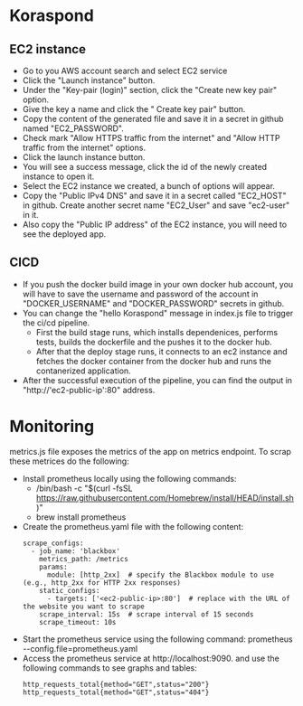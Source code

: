 # Koraspond
## EC2 instance
- Go to you AWS account search and select EC2 service
- Click the "Launch instance" button.
- Under the "Key-pair (login)" section, click the "Create new key pair" option.
- Give the key a name and click the " Create key pair" button.
- Copy the content of the generated file and save it in a secret in github named "EC2_PASSWORD".
- Check mark "Allow HTTPS traffic from the internet" and "Allow HTTP traffic from the internet" options.
- Click the launch instance button.
- You will see a success message, click the id of the newly created instance to open it.
- Select the EC2 instance we created, a bunch of options will appear.
- Copy the "Public IPv4 DNS" and save it in a secret called "EC2_HOST" in github. Create another secret name "EC2_User" and save "ec2-user" in it.
- Also copy the "Public IP address" of the EC2 instance, you will need to see the deployed app.

## CICD
- If you push the docker build image in your own docker hub account, you will have to save the username and password of the account in "DOCKER_USERNAME" and "DOCKER_PASSWORD" secrets in github.
- You can change the "hello Koraspond" message in index.js file to trigger the ci/cd pipeline.
  - First the build stage runs, which installs dependenices, performs tests, builds the dockerfile and the pushes it to the docker hub.
  - After that the deploy stage runs, it connects to an ec2 instance and fetches the docker container from the docker hub and runs the contanerized application.
- After the successful execution of the pipeline, you can find the output in "http://'ec2-public-ip':80" address.

# Monitoring
metrics.js file exposes the metrics of the app on metrics endpoint. To scrap these metrices do the following:
- Install prometheus locally using the following commands:
    - /bin/bash -c "$(curl -fsSL https://raw.githubusercontent.com/Homebrew/install/HEAD/install.sh)"
    - brew install prometheus
- Create the prometheus.yaml file with the following content:
  ```
  scrape_configs:
    - job_name: 'blackbox'
      metrics_path: /metrics
      params:
        module: [http_2xx]  # specify the Blackbox module to use (e.g., http_2xx for HTTP 2xx responses)
      static_configs:
        - targets: ['<ec2-public-ip>:80']  # replace with the URL of the website you want to scrape
      scrape_interval: 15s  # scrape interval of 15 seconds
      scrape_timeout: 10s
   ```
- Start the prometheus service using the following command:
    prometheus --config.file=prometheus.yaml
- Access the prometheus service at http://localhost:9090. and use the following commands to see graphs and tables:
  ```
  http_requests_total{method="GET",status="200"}
  http_requests_total{method="GET",status="404"}
  ```
